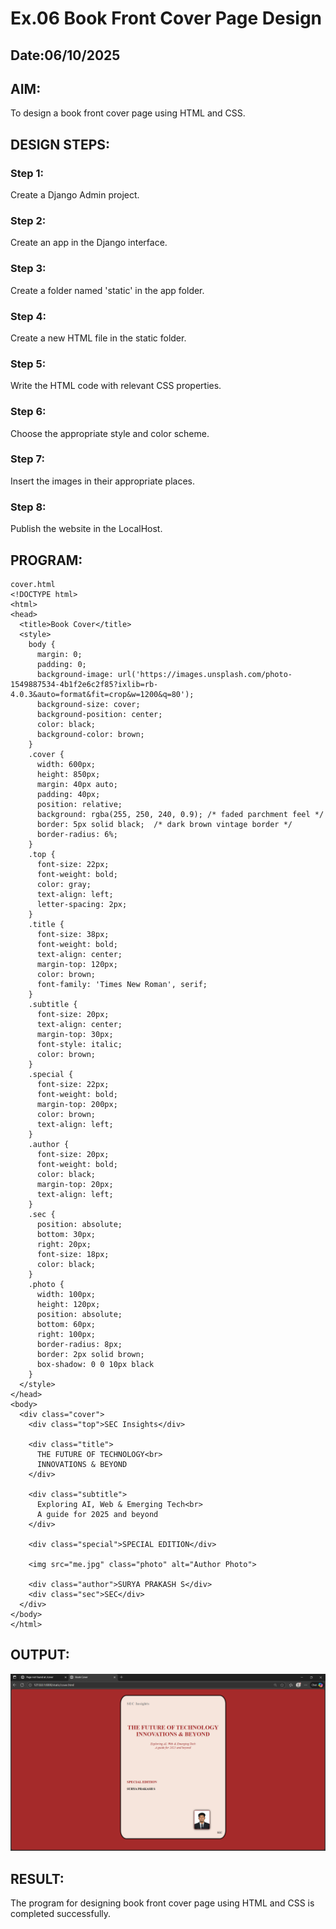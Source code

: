 # Ex.06 Book Front Cover Page Design
## Date:06/10/2025

## AIM:
To design a book front cover page using HTML and CSS.

## DESIGN STEPS:

### Step 1:
Create a Django Admin project.

### Step 2:
Create an app in the Django interface.

### Step 3:
Create a folder named 'static' in the app folder.

### Step 4:
Create a new HTML file in the static folder.

### Step 5:
Write the HTML code with relevant CSS properties.

### Step 6:
Choose the appropriate style and color scheme.

### Step 7:
Insert the images in their appropriate places.

### Step 8:
Publish the website in the LocalHost.

## PROGRAM:
```
cover.html
<!DOCTYPE html>
<html>
<head>
  <title>Book Cover</title>
  <style>
    body {
      margin: 0;
      padding: 0;
      background-image: url('https://images.unsplash.com/photo-1549887534-4b1f2e6c2f85?ixlib=rb-4.0.3&auto=format&fit=crop&w=1200&q=80');
      background-size: cover;
      background-position: center;
      color: black;
      background-color: brown;
    }
    .cover {
      width: 600px;
      height: 850px;
      margin: 40px auto;
      padding: 40px;
      position: relative;
      background: rgba(255, 250, 240, 0.9); /* faded parchment feel */
      border: 5px solid black;  /* dark brown vintage border */
      border-radius: 6%;
    }
    .top {
      font-size: 22px;
      font-weight: bold;
      color: gray;
      text-align: left;
      letter-spacing: 2px;
    }
    .title {
      font-size: 38px;
      font-weight: bold;
      text-align: center;
      margin-top: 120px;
      color: brown;
      font-family: 'Times New Roman', serif;
    }
    .subtitle {
      font-size: 20px;
      text-align: center;
      margin-top: 30px;
      font-style: italic;
      color: brown;
    }
    .special {
      font-size: 22px;
      font-weight: bold;
      margin-top: 200px;
      color: brown;
      text-align: left;
    }
    .author {
      font-size: 20px;
      font-weight: bold;
      color: black;
      margin-top: 20px;
      text-align: left;
    }
    .sec {
      position: absolute;
      bottom: 30px;
      right: 20px;
      font-size: 18px;
      color: black;
    }
    .photo {
      width: 100px;
      height: 120px;
      position: absolute;
      bottom: 60px;
      right: 100px;
      border-radius: 8px;
      border: 2px solid brown;
      box-shadow: 0 0 10px black
    }
  </style>
</head>
<body>
  <div class="cover">
    <div class="top">SEC Insights</div>
    
    <div class="title">
      THE FUTURE OF TECHNOLOGY<br>
      INNOVATIONS & BEYOND
    </div>
    
    <div class="subtitle">
      Exploring AI, Web & Emerging Tech<br>
      A guide for 2025 and beyond
    </div>
    
    <div class="special">SPECIAL EDITION</div>
    
    <img src="me.jpg" class="photo" alt="Author Photo">
    
    <div class="author">SURYA PRAKASH S</div>
    <div class="sec">SEC</div>
  </div>
</body>
</html>

```

## OUTPUT:
![alt text](output.png)

## RESULT:
The program for designing book front cover page using HTML and CSS is completed successfully.
